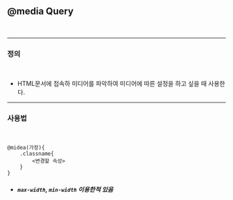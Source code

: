 ## @media Query

<br>

***

### 정의

<br>

* HTML문서에 접속하 미디어를 파악하여 미디어에 따른 설정을 하고 싶을 때 사용한다. 

***

### 사용법

<br>

```
@midea(가정){
    .classname{
        <변경할 속성>
    }
}
```

* ##### ```max-width```, ```min-width``` 이용한적 있음